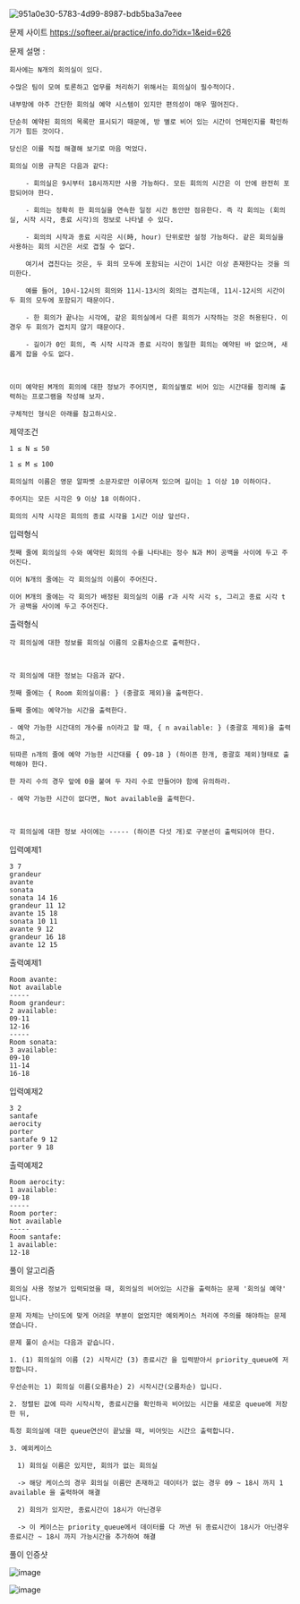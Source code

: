 ![951a0e30-5783-4d99-8987-bdb5ba3a7eee](https://user-images.githubusercontent.com/57944215/212537475-dd981395-8209-45ee-b6cd-ed5033172285.jpg)

문제 사이트 https://softeer.ai/practice/info.do?idx=1&eid=626

문제 설명 :

    회사에는 N개의 회의실이 있다.
    
    수많은 팀이 모여 토론하고 업무를 처리하기 위해서는 회의실이 필수적이다.

    내부망에 아주 간단한 회의실 예약 시스템이 있지만 편의성이 매우 떨어진다.
    
    단순히 예약된 회의의 목록만 표시되기 때문에, 방 별로 비어 있는 시간이 언제인지를 확인하기가 힘든 것이다.
    
    당신은 이를 직접 해결해 보기로 마음 먹었다.

    회의실 이용 규칙은 다음과 같다:

        - 회의실은 9시부터 18시까지만 사용 가능하다. 모든 회의의 시간은 이 안에 완전히 포함되어야 한다.

        - 회의는 정확히 한 회의실을 연속한 일정 시간 동안만 점유한다. 즉 각 회의는 (회의실, 시작 시각, 종료 시각)의 정보로 나타낼 수 있다.

        - 회의의 시작과 종료 시각은 시(時, hour) 단위로만 설정 가능하다. 같은 회의실을 사용하는 회의 시간은 서로 겹칠 수 없다. 
        
        여기서 겹친다는 것은, 두 회의 모두에 포함되는 시간이 1시간 이상 존재한다는 것을 의미한다. 
        
        예를 들어, 10시-12시의 회의와 11시-13시의 회의는 겹치는데, 11시-12시의 시간이 두 회의 모두에 포함되기 때문이다.

        - 한 회의가 끝나는 시각에, 같은 회의실에서 다른 회의가 시작하는 것은 허용된다. 이 경우 두 회의가 겹치지 않기 때문이다.

        - 길이가 0인 회의, 즉 시작 시각과 종료 시각이 동일한 회의는 예약된 바 없으며, 새롭게 잡을 수도 없다.



    이미 예약된 M개의 회의에 대한 정보가 주어지면, 회의실별로 비어 있는 시간대를 정리해 출력하는 프로그램을 작성해 보자. 
    
    구체적인 형식은 아래를 참고하시오.

제약조건

    1 ≤ N ≤ 50

    1 ≤ M ≤ 100

    회의실의 이름은 영문 알파벳 소문자로만 이루어져 있으며 길이는 1 이상 10 이하이다.

    주어지는 모든 시각은 9 이상 18 이하이다.

    회의의 시작 시각은 회의의 종료 시각을 1시간 이상 앞선다.

입력형식

    첫째 줄에 회의실의 수와 예약된 회의의 수를 나타내는 정수 N과 M이 공백을 사이에 두고 주어진다.

    이어 N개의 줄에는 각 회의실의 이름이 주어진다.

    이어 M개의 줄에는 각 회의가 배정된 회의실의 이름 r과 시작 시각 s, 그리고 종료 시각 t가 공백을 사이에 두고 주어진다.

출력형식

    각 회의실에 대한 정보를 회의실 이름의 오름차순으로 출력한다.



    각 회의실에 대한 정보는 다음과 같다.

    첫째 줄에는 { Room 회의실이름: } (중괄호 제외)을 출력한다.

    둘째 줄에는 예약가능 시간을 출력한다.

    - 예약 가능한 시간대의 개수를 n이라고 할 때, { n available: } (중괄호 제외)을 출력하고, 
    
    뒤따른 n개의 줄에 예약 가능한 시간대를 { 09-18 } (하이픈 한개, 중괄호 제외)형태로 출력해야 한다.
    
    한 자리 수의 경우 앞에 0을 붙여 두 자리 수로 만들어야 함에 유의하라.

    - 예약 가능한 시간이 없다면, Not available을 출력한다.



    각 회의실에 대한 정보 사이에는 ----- (하이픈 다섯 개)로 구분선이 출력되어야 한다.

입력예제1

    3 7
    grandeur
    avante
    sonata
    sonata 14 16
    grandeur 11 12
    avante 15 18
    sonata 10 11
    avante 9 12
    grandeur 16 18
    avante 12 15

출력예제1

    Room avante:
    Not available
    -----
    Room grandeur:
    2 available:
    09-11
    12-16
    -----
    Room sonata:
    3 available:
    09-10
    11-14
    16-18

입력예제2

    3 2
    santafe
    aerocity
    porter
    santafe 9 12
    porter 9 18

출력예제2

    Room aerocity:
    1 available:
    09-18
    -----
    Room porter:
    Not available
    -----
    Room santafe:
    1 available:
    12-18
    
풀이 알고리즘 

    회의실 사용 정보가 입력되었을 때, 회의실의 비어있는 시간을 출력하는 문제 '회의실 예약' 입니다.
    
    문제 자체는 난이도에 맞게 어려운 부분이 없었지만 예외케이스 처리에 주의를 해야하는 문제였습니다.
    
    문제 풀이 순서는 다음과 같습니다.
    
    1. (1) 회의실의 이름 (2) 시작시간 (3) 종료시간 을 입력받아서 priority_queue에 저장합니다. 
    
    우선순위는 1) 회의실 이름(오름차순) 2) 시작시간(오름차순) 입니다.
    
    2. 정렬된 값에 따라 시작시작, 종료시간을 확인하곡 비어있는 시간을 새로운 queue에 저장한 뒤,
    
    특정 회의실에 대한 queue연산이 끝났을 때, 비어잇는 시간으 출력합니다.
    
    3. 예외케이스
    
      1) 회의실 이름은 있지만, 회의가 없는 회의실 
      
      -> 해당 케이스의 경우 회의실 이름만 존재하고 데이터가 없는 경우 09 ~ 18시 까지 1 available 을 출력하여 해결
      
      2) 회의가 있지만, 종료시간이 18시가 아닌경우 
      
      -> 이 케이스는 priority_queue에서 데이터를 다 꺼낸 뒤 종료시간이 18시가 아닌경우 종료시간 ~ 18시 까지 가능시간을 추가하여 해결
 
풀이 인증샷 

![image](https://user-images.githubusercontent.com/57944215/212537776-20a19552-f61f-47db-b165-b7e4963ba190.png)

![image](https://user-images.githubusercontent.com/57944215/212537790-ddd04d9b-0f94-4030-a52b-59b6764b139f.png)
